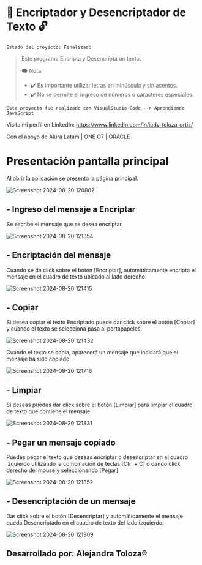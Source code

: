 <h1>🔐 Encriptador y Desencriptador de Texto 🔓</h1>

``Estado del proyecto: Finalizado``

>Este programa Encripta y Desencripta un texto.
>
> 🗨️ Nota
>- ✔️ Es importante utilizar letras en minúscula y sin acentos.
>- ✔️ No se permite el ingreso de números o caracteres especiales.

``Este proyecto fue realizado con VisualStudio Code --> Aprendiendo JavaScript``


Visita mi perfil en LinkedIn: https://www.linkedin.com/in/judy-toloza-ortiz/

<p>Con el apoyo de Alura Latam | ONE G7 | ORACLE</p>

<h1>Presentación pantalla principal</h1>
<p>Al abrir la aplicación se presenta la página principal.</p>

![Screenshot 2024-08-20 120802](https://github.com/user-attachments/assets/db1ff908-1aeb-4021-b86d-43a0f1b3473b)

<h2>- Ingreso del mensaje a Encriptar</h2>
<p>Se escribe el mensaje que se desea encriptar.</p>

![Screenshot 2024-08-20 121354](https://github.com/user-attachments/assets/5704acc1-531f-47fd-85b7-a5c4adeac74a)

<h2>- Encriptación del mensaje</h2>
<p>Cuando se da click sobre el botón [Encriptar], automáticamente encripta el mensaje en el cuadro de texto ubicado al lado derecho.</p>

![Screenshot 2024-08-20 121415](https://github.com/user-attachments/assets/3044a076-77a6-4c33-87de-a0544b31e53e)

<h2>- Copiar</h2>
<p>Si desea copiar el texto Encriptado puede dar click sobre el botón [Copiar] y cuando el texto se selecciona pasa al portapapeles</p>

![Screenshot 2024-08-20 121432](https://github.com/user-attachments/assets/5bc1e77c-38d5-4f5f-b746-4678d582e2bd)

<p>Cuando el texto se copia, aparecerá un mensaje que indicará que el mensaje ha sido copiado</p>

![Screenshot 2024-08-20 121716](https://github.com/user-attachments/assets/856e089f-9a17-4d27-b652-2ee84bacef0c)

<h2>- Limpiar</h2>
<p>Si deseas puedes dar click sobre el botón [Limpiar] para limpiar el cuadro de texto que contiene el mensaje.</p>

![Screenshot 2024-08-20 121831](https://github.com/user-attachments/assets/a748e523-54f9-4c53-b209-3de887fe07b1)

<h2>- Pegar un mensaje copiado</h2>
<p>Puedes pegar el texto que deseas encriptar o desencriptar en el cuadro izquierdo utilizando la combinación de teclas [Ctrl + C] o dando click derecho del mouse y seleccionando [Pegar]</p>

![Screenshot 2024-08-20 121852](https://github.com/user-attachments/assets/cb0f237f-6c09-44d4-a5f8-6eceb318d7a0)

<h2>- Desencriptación de un mensaje</h2>
<p>Dar click sobre el botón [Desencriptar] y automáticamente el mensaje queda Desencriptado en el cuadro de texto del lado izquierdo.</p>

![Screenshot 2024-08-20 121909](https://github.com/user-attachments/assets/86f614ff-efb1-49d4-a4d2-b1b1d0b727d2)

<h2>Desarrollado por: Alejandra Toloza®️</h2>
